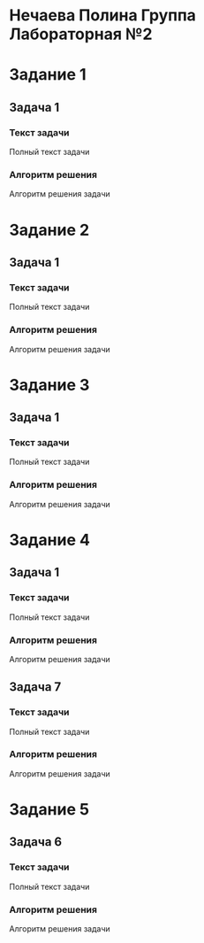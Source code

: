# Нечаева Полина Группа Лабораторная №2

# Задание 1
## Задача 1
### Текст задачи
Полный текст задачи
### Алгоритм решения
Алгоритм решения задачи

# Задание 2
## Задача 1
### Текст задачи
Полный текст задачи
### Алгоритм решения
Алгоритм решения задачи

# Задание 3
## Задача 1
### Текст задачи
Полный текст задачи
### Алгоритм решения
Алгоритм решения задачи

# Задание 4
## Задача 1
### Текст задачи
Полный текст задачи
### Алгоритм решения
Алгоритм решения задачи

## Задача 7
### Текст задачи
Полный текст задачи
### Алгоритм решения
Алгоритм решения задачи

# Задание 5
## Задача 6
### Текст задачи
Полный текст задачи
### Алгоритм решения
Алгоритм решения задачи
